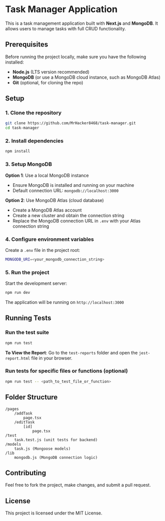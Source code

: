 # Task Manager Application

This is a task management application built with **Next.js** and **MongoDB**. It allows users to manage tasks with full CRUD functionality.

## Prerequisites

Before running the project locally, make sure you have the following installed:

- **Node.js** (LTS version recommended)
- **MongoDB** (or use a MongoDB cloud instance, such as MongoDB Atlas)
- **Git** (optional, for cloning the repo)

## Setup

### 1. Clone the repository

```bash
git clone https://github.com/MrHacker8468/task-manager.git
cd task-manager
```

### 2. Install dependencies

```bash
npm install
```

### 3. Setup MongoDB

**Option 1**: Use a local MongoDB instance
- Ensure MongoDB is installed and running on your machine
- Default connection URL: `mongodb://localhost:3000`

**Option 2**: Use MongoDB Atlas (cloud database)
- Create a MongoDB Atlas account
- Create a new cluster and obtain the connection string
- Replace the MongoDB connection URL in `.env` with your Atlas connection string

### 4. Configure environment variables

Create a `.env` file in the project root:

```bash
MONGODB_URI=<your_mongodb_connection_string>
```

### 5. Run the project

Start the development server:

```bash
npm run dev
```

The application will be running on `http://localhost:3000`

## Running Tests

### Run the test suite

```bash
npm run test
```
**To View the Report**: Go to the `test-reports` folder and open the `jest-report.html` file in your browser.

### Run tests for specific files or functions (optional)    
```bash
npm run test -- <path_to_test_file_or_function>
``` 

## Folder Structure

```
/pages
    /addTask
        page.tsx
    /editTask
        [id]
            page.tsx
/test
    task.test.js (unit tests for backend)
/models
    task.js (Mongoose models)
/lib
    mongodb.js (MongoDB connection logic)
```

## Contributing

Feel free to fork the project, make changes, and submit a pull request.

## License

This project is licensed under the MIT License.